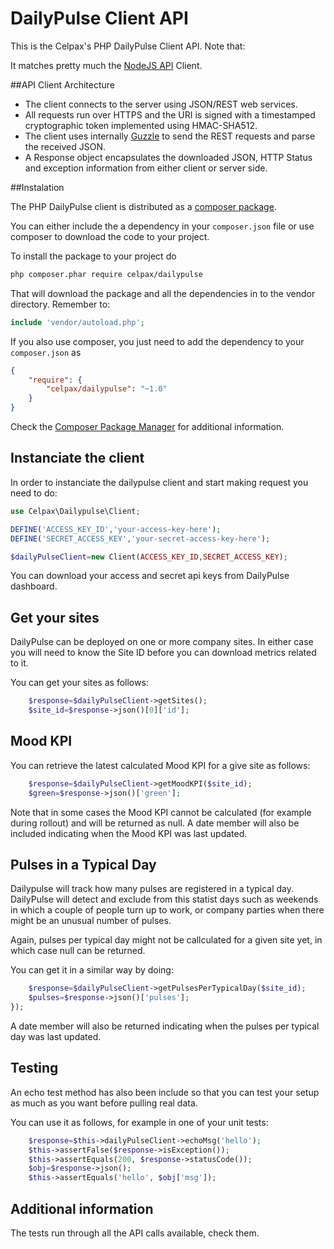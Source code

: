 # DailyPulse Client API

This is the Celpax's PHP DailyPulse Client API. Note that:

It matches pretty much the [NodeJS API](https://github.com/celpax/dailypulse) Client.

##API Client Architecture

- The client connects to the server using JSON/REST web services. 
- All requests run over HTTPS and the URI is signed with a timestamped cryptographic token implemented using HMAC-SHA512.
- The client uses internally [Guzzle](http://guzzle.readthedocs.org) to send the REST requests and parse the received JSON.
- A Response object encapsulates the downloaded JSON, HTTP Status and exception information from either client or server side.

##Instalation

The PHP DailyPulse client is distributed as a [composer package](https://packagist.org/packages/celpax/dailypulse).

You can either include the a dependency in your `composer.json` file or use composer to download the code to your project.

To install the package to your project do

```sh
php composer.phar require celpax/dailypulse
```

That will download the package and all the dependencies in to the vendor directory. Remember to:

```php
include 'vendor/autoload.php';
```

If you also use composer, you just need to add the dependency to your `composer.json` as

```json
{
    "require": {
        "celpax/dailypulse": "~1.0"
    }
}
```

Check the [Composer Package Manager](https://getcomposer.org/) for additional information.

## Instanciate the client

In order to instanciate the dailypulse client and start making request you need to do:

```php
use Celpax\Dailypulse\Client;

DEFINE('ACCESS_KEY_ID','your-access-key-here');
DEFINE('SECRET_ACCESS_KEY','your-secret-access-key-here');

$dailyPulseClient=new Client(ACCESS_KEY_ID,SECRET_ACCESS_KEY);
```

You can download your access and secret api keys from DailyPulse dashboard.

## Get your sites

DailyPulse can be deployed on one or more company sites. In either case you will need to know the Site ID before you can download metrics related to it.

You can get your sites as follows:
```php
    $response=$dailyPulseClient->getSites();
    $site_id=$response->json()[0]['id'];
```

## Mood KPI

You can retrieve the latest calculated Mood KPI for a give site as follows:

```php
    $response=$dailyPulseClient->getMoodKPI($site_id);
    $green=$response->json()['green'];
```

Note that in some cases the Mood KPI cannot be calculated (for example during rollout) and will be returned as null. A date member will also be included indicating when the Mood KPI was last updated.

## Pulses in a Typical Day

Dailypulse will track how many pulses are registered in a typical day. DailyPulse will detect and exclude from this statist days such as weekends in which a couple of people turn up to work, or company parties when there might be an unusual number of pulses.

Again, pulses per typical day might not be callculated for a given site yet, in which case null can be returned.

You can get it in a similar way by doing:

```php
    $response=$dailyPulseClient->getPulsesPerTypicalDay($site_id);
    $pulses=$response->json()['pulses'];
});
```
A date member will also be returned indicating when the pulses per typical day was last updated.

## Testing

An echo test method has also been include so that you can test your setup as much as you want before pulling real data. 

You can use it as follows, for example in one of your unit tests:

```php
    $response=$this->dailyPulseClient->echoMsg('hello');
    $this->assertFalse($response->isException());
    $this->assertEquals(200, $response->statusCode());
    $obj=$response->json();
    $this->assertEquals('hello', $obj['msg']);
```
## Additional information

The tests run through all the API calls available, check them.

